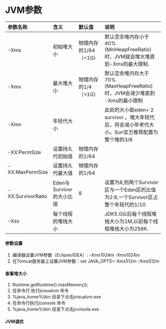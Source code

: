 # JVM参数

| 参数名称 | 含义 | 默认值 | 说明 |
| :--- | :--- | :--- | :--- |
| -Xms | 初始堆大小 | 物理内存的1/64（&lt;1G） | 默认空余堆内存小于40%\(MinHeapFreeRatio\)时，JVM就会增大堆直到-Xmx的最大限制. |
| -Xmx | 最大堆大小 | 物理内存的1/4（&lt;1G） | 默认空余堆内存大于70%\(MaxHeapFreeRatio\)时，JVM会减少堆直到 -Xms的最小限制 |
| -Xmn | 年轻代大小 |  | 此处的大小是eden+ 2 survivor 。增大年轻代后，将会减小年老代大小。Sun官方推荐配置为整个堆的3/8 |
| -XX:PermSize | 设置持久代初始值 | 物理内存的1/64 |  |
| -XX:MaxPermSize | 设置持久代最大值 | 物理内存的1/64 |  |
| -XX:SurvivorRatio | Eden与Survivor的大小比值 | 8 | 设置为8,则两个Survivor区与一个Eden区的比值为2:8,一个Survivor区占整个年轻代的1/10 |
| -Xss | 每个线程的堆栈大小 |  | JDK5.0以后每个线程堆栈大小为1M,以前每个线程堆栈大小为256K. |

#### 参数设置

1. 编译器设置JVM参数（Eclipse/IDEA）:   -Xmx1024m -Xms1024m
2. 在Tomcat服务器上设置JVM参数：set JAVA\_OPTS=-Xmx512m -Xms512m

#### 查看堆大小

1. Runtime.getRuntime\(\).maxMemory\(\);
2. 在命令行 执行jvisualvm 命令
3. %java\_home%\bin 目录下点击jvisualvm.exe
4. 在命令行执行jconsole 命令
5. %java\_home%\bin 目录下点击jconsole.exe

#### JVM调优



